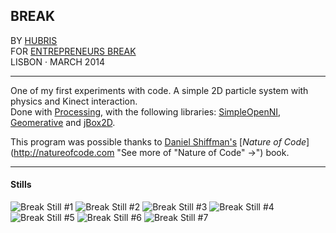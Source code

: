 ## BREAK

BY [HUBRIS](http://cargocollective.com/hubris "See more of Hubris ->")  
FOR [ENTREPRENEURS BREAK](http://entrepreneursbreak.com "See license ->")  
LISBON · MARCH 2014 

--- 
  

One of my first experiments with code. A simple 2D particle system with physics and Kinect interaction.  
Done with [Processing](http://www.processing.org "See more of Processing ->"), with the following libraries: [SimpleOpenNI](https://code.google.com/p/simple-openni/ "See more of SimpleOpenNI ->"), [Geomerative](http://www.ricardmarxer.com/geomerative/ "See more of Geomerative ->") and [jBox2D](https://github.com/shiffman/Box2D-for-Processing "See more of jBox2D ->").  

This program was possible thanks to [Daniel Shiffman's](http://www.shiffman.net "See more of Daniel Shiffman ->") [*Nature of Code*](http://natureofcode.com "See more of "Nature of Code" ->") book.  

---
  
  
#### Stills
![Break Still #1](https://farm6.staticflickr.com/5587/14706770354_b9c3137d3b_o.png)
![Break Still #2](https://farm4.staticflickr.com/3904/14706770344_5e27a14220_o.png)
![Break Still #3](https://farm3.staticflickr.com/2918/14708877122_5278619331_o.png)
![Break Still #4](https://farm4.staticflickr.com/3866/14709165295_8b5a45f0c2_o.png)
![Break Still #5](https://farm4.staticflickr.com/3848/14706770164_fcbaa3a758_o.png)
![Break Still #6](https://farm4.staticflickr.com/3850/14729034573_db52ab1b98_o.png)
![Break Still #7](https://farm6.staticflickr.com/5573/14729034453_0c43a62931_o.png)
